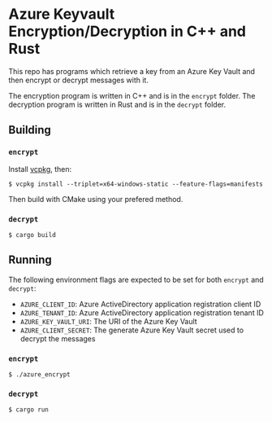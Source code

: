 # Azure Keyvault Encryption/Decryption in C++ and Rust

This repo has programs which retrieve a key from an Azure Key Vault and then encrypt or decrypt messages with it.

The encryption program is written in C++ and is in the `encrypt` folder. The decryption program is written in Rust and is in the `decrypt` folder.

## Building

### `encrypt`

Install [vcpkg](https://vcpkg.io/), then:

```
$ vcpkg install --triplet=x64-windows-static --feature-flags=manifests
```

Then build with CMake using your prefered method.


### `decrypt`

```
$ cargo build
```

## Running

The following environment flags are expected to be set for both `encrypt` and `decrypt`:

- `AZURE_CLIENT_ID`: Azure ActiveDirectory application registration client ID
- `AZURE_TENANT_ID`: Azure ActiveDirectory application registration tenant ID
- `AZURE_KEY_VAULT_URI`: The URI of the Azure Key Vault
- `AZURE_CLIENT_SECRET`: The generate Azure Key Vault secret used to decrypt the messages


### `encrypt`

```
$ ./azure_encrypt
```

### `decrypt`

```
$ cargo run
```
